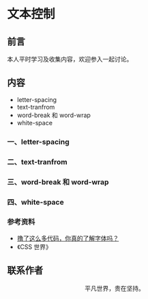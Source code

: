 # 文本控制

## 前言

本人平时学习及收集内容，欢迎参入一起讨论。

## 内容

- letter-spacing
- text-tranfrom
- word-break 和 word-wrap
- white-space

### 一、letter-spacing

### 二、text-tranfrom

### 三、word-break 和 word-wrap

### 四、white-space

### 参考资料

- [撸了这么多代码，你真的了解字体吗？](https://mp.weixin.qq.com/s/NHKSKMNEIjSY5Eo27-CI0Q)
- 《CSS 世界》

## 联系作者

<div align="center">
    <p>
        平凡世界，贵在坚持。
    </p>
    <img :src="$withBase('/about/contact.png')" />
</div>
